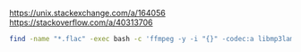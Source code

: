 https://unix.stackexchange.com/a/164056  
https://stackoverflow.com/a/40313706
```bash
find -name "*.flac" -exec bash -c 'ffmpeg -y -i "{}" -codec:a libmp3lame -q:a 0 -map_metadata 0 -id3v2_version 3 -write_id3v1 1 "${0/.flac}.mp3"' {} \;
```
